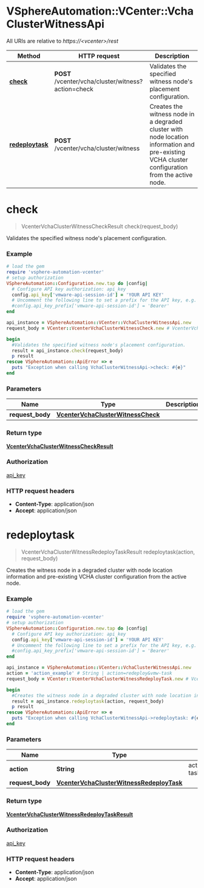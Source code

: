 # VSphereAutomation::VCenter::VchaClusterWitnessApi

All URIs are relative to *https://&lt;vcenter&gt;/rest*

Method | HTTP request | Description
------------- | ------------- | -------------
[**check**](VchaClusterWitnessApi.md#check) | **POST** /vcenter/vcha/cluster/witness?action&#x3D;check | Validates the specified witness node&#39;s placement configuration.
[**redeploytask**](VchaClusterWitnessApi.md#redeploytask) | **POST** /vcenter/vcha/cluster/witness | Creates the witness node in a degraded cluster with node location information and pre-existing VCHA cluster configuration from the active node.


# **check**
> VcenterVchaClusterWitnessCheckResult check(request_body)

Validates the specified witness node's placement configuration.

### Example
```ruby
# load the gem
require 'vsphere-automation-vcenter'
# setup authorization
VSphereAutomation::Configuration.new.tap do |config|
  # Configure API key authorization: api_key
  config.api_key['vmware-api-session-id'] = 'YOUR API KEY'
  # Uncomment the following line to set a prefix for the API key, e.g. 'Bearer' (defaults to nil)
  #config.api_key_prefix['vmware-api-session-id'] = 'Bearer'
end

api_instance = VSphereAutomation::VCenter::VchaClusterWitnessApi.new
request_body = VCenter::VcenterVchaClusterWitnessCheck.new # VcenterVchaClusterWitnessCheck | 

begin
  #Validates the specified witness node's placement configuration.
  result = api_instance.check(request_body)
  p result
rescue VSphereAutomation::ApiError => e
  puts "Exception when calling VchaClusterWitnessApi->check: #{e}"
end
```

### Parameters

Name | Type | Description  | Notes
------------- | ------------- | ------------- | -------------
 **request_body** | [**VcenterVchaClusterWitnessCheck**](VcenterVchaClusterWitnessCheck.md)|  | 

### Return type

[**VcenterVchaClusterWitnessCheckResult**](VcenterVchaClusterWitnessCheckResult.md)

### Authorization

[api_key](../README.md#api_key)

### HTTP request headers

 - **Content-Type**: application/json
 - **Accept**: application/json



# **redeploytask**
> VcenterVchaClusterWitnessRedeployTaskResult redeploytask(action, request_body)

Creates the witness node in a degraded cluster with node location information and pre-existing VCHA cluster configuration from the active node.

### Example
```ruby
# load the gem
require 'vsphere-automation-vcenter'
# setup authorization
VSphereAutomation::Configuration.new.tap do |config|
  # Configure API key authorization: api_key
  config.api_key['vmware-api-session-id'] = 'YOUR API KEY'
  # Uncomment the following line to set a prefix for the API key, e.g. 'Bearer' (defaults to nil)
  #config.api_key_prefix['vmware-api-session-id'] = 'Bearer'
end

api_instance = VSphereAutomation::VCenter::VchaClusterWitnessApi.new
action = 'action_example' # String | action=redeploy&vmw-task
request_body = VCenter::VcenterVchaClusterWitnessRedeployTask.new # VcenterVchaClusterWitnessRedeployTask | 

begin
  #Creates the witness node in a degraded cluster with node location information and pre-existing VCHA cluster configuration from the active node.
  result = api_instance.redeploytask(action, request_body)
  p result
rescue VSphereAutomation::ApiError => e
  puts "Exception when calling VchaClusterWitnessApi->redeploytask: #{e}"
end
```

### Parameters

Name | Type | Description  | Notes
------------- | ------------- | ------------- | -------------
 **action** | **String**| action&#x3D;redeploy&amp;vmw-task | 
 **request_body** | [**VcenterVchaClusterWitnessRedeployTask**](VcenterVchaClusterWitnessRedeployTask.md)|  | 

### Return type

[**VcenterVchaClusterWitnessRedeployTaskResult**](VcenterVchaClusterWitnessRedeployTaskResult.md)

### Authorization

[api_key](../README.md#api_key)

### HTTP request headers

 - **Content-Type**: application/json
 - **Accept**: application/json



